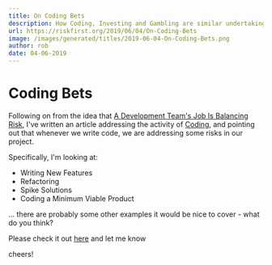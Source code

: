 ```yaml
---
title: On Coding Bets
description: How Coding, Investing and Gambling are similar undertakings.
url: https://riskfirst.org/2019/06/04/On-Coding-Bets
image: /images/generated/titles/2019-06-04-On-Coding-Bets.png
author: rob
date: 04-06-2019
---
```


# Coding Bets

Following on from the idea that [A Development Team's Job Is Balancing Risk](https://riskfirst.org/Purpose-Development-Team), I've written an article addressing the activity of [Coding](https://riskfirst.org/Coding-Bets), and pointing out that whenever we write code, we are addressing some risks in our project.

Specifically, I'm looking at:

- Writing New Features
- Refactoring
- Spike Solutions
- Coding a Minimum Viable Product

... there are probably some other examples it would be nice to cover - what do you think?

Please check it out [here](https://riskfirst.org/Coding-Bets) and let me know

cheers!